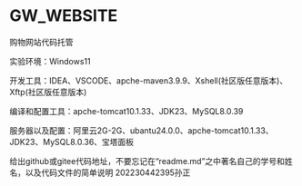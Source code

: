# GW_WEBSITE
购物网站代码托管



实验环境：Windows11

开发工具：IDEA、VSCODE、apche-maven3.9.9、Xshell(社区版任意版本)、Xftp(社区版任意版本)

编译和配置工具：apche-tomcat10.1.33、JDK23、MySQL8.0.39

服务器以及配置：阿里云2G-2G、ubantu24.0.0、apche-tomcat10.1.33、JDK23、MySQL8.0.36、宝塔面板



给出github或gitee代码地址，不要忘记在“readme.md”之中著名自己的学号和姓名，以及代码文件的简单说明
202230442395孙正
